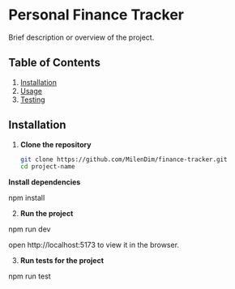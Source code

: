 # Personal Finance Tracker

Brief description or overview of the project.

## Table of Contents

1. [Installation](#installation)
2. [Usage](#usage)
2. [Testing](#testing)

## Installation

1. **Clone the repository**

   ```bash
   git clone https://github.com/MilenDim/finance-tracker.git
   cd project-name

 **Install dependencies**

   npm install

2. **Run the project**

  npm run dev
  
  open http://localhost:5173 to view it in the browser.


3. **Run tests for the project**

  npm run test